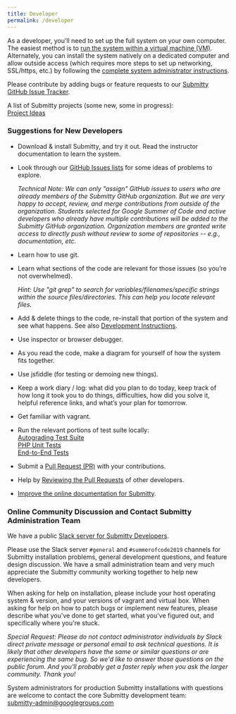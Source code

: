 ```yaml
---
title: Developer
permalink: /developer
---
```


As a developer, you'll need to set up the full system on your own
computer.  The easiest method is to 
[run the system within a virtual machine (VM)](developer/vm_install_using_vagrant).
Alternately, you can install the system natively on a dedicated
computer and allow outside access (which requires more steps to set up
networking, SSL/https, etc.) by following the
[complete system administrator instructions](/sysadmin).


Please contribute by adding bugs or feature requests to our 
[Submitty GitHub Issue Tracker](https://github.com/Submitty/Submitty/issues).


A list of Submitty projects (some new, some in progress):  
[Project Ideas](/developer/project_ideas)



### Suggestions for New Developers

* Download & install Submitty, and try it out.  Read the instructor
  documentation to learn the system.

* Look through our [GitHub Issues lists](https://github.com/Submitty/Submitty/issues) for some ideas
  of problems to explore.

  _Technical Note: We can only "assign" GitHub issues to users who are
  already members of the Submitty GitHub organization.  But we are
  very happy to accept, review, and merge contributions from outside
  of the organization.  Students selected for Google Summer of Code
  and active developers who already have multiple contributions will
  be added to the Submitty GitHub organization.  Organization members
  are granted write access to directly push without review to some of repositories --
  e.g., documentation, etc._

* Learn how to use git.

* Learn what sections of the code are relevant for those issues (so
  you’re not overwhelmed).

  _Hint: Use "git grep" to search for variables/filenames/specific
  strings within the source files/directories.  This can help you
  locate relevant files._

* Add & delete things to the code, re-install that portion of the
  system and see what happens.  See also [Development Instructions](developer/development_instructions).

* Use inspector or browser debugger.

* As you read the code, make a diagram for yourself of how the system
  fits together.

* Use jsfiddle (for testing or demoing new things).

* Keep a work diary / log: what did you plan to do today, keep track
  of how long it took you to do things, difficulties, how did you
  solve it, helpful reference links, and what’s your plan for
  tomorrow.

* Get familiar with vagrant.

* Run the relevant portions of test suite locally:  
  [Autograding Test Suite](autograding_tests)  
  [PHP Unit Tests](/developer/php_unit_tests)  
  [End-to-End Tests](/developer/end_to_end_tests)  

* Submit a [Pull Request (PR)](/developer/how_to_contribute#how-to-make-a-pull-request-to-our-submitty-github) with your contributions.

* Help by [Reviewing the Pull Requests](/developer/how_to_contribute#how-to-review-a-pull-request-pr) of other developers.

* [Improve the online documentation for Submitty](/developer/how_to_contribute#how-to-edit-submittyorg).



### Online Community Discussion and Contact Submitty Administration Team

We have a public [Slack server for Submitty Developers](https://join.slack.com/t/submitty/shared_invite/enQtMzE1NzgyMzUzNzI5LWNkNjUzYmZjOWJkNzdlM2QzNTM3MGYwNmQwMzQ3NjAwODUwYjI4MTRlZDNjZTFlMTk4ZjUzN2MxNzRjNDIwZTU).

Please use the Slack server `#general` and `#summerofcode2019` channels
for Submitty installation problems, general development questions, and
feature design discussion.  We have a small administration team and
very much appreciate the Submitty community working together to help new
developers.

When asking for help on installation, please include your host
operating system & version, and your versions of vagrant and virtual
box.  When asking for help on how to patch bugs or implement new features,
please describe what you've done to get started, what you've figured
out, and specifically where you're stuck.

_Special Request: Please do not contact administrator individuals by Slack
direct private message or personal email to ask technical questions.
It is likely that other developers have the same or similar questions
or are experiencing the same bug.  So we'd like to answer those questions
on the public forum.  And you'll probably get a faster reply when you
ask the larger community.  Thank you!_


System administrators for production Submitty installations with
questions are welcome to contact the core Submitty development team:  
[submitty-admin@googlegroups.com](mailto:submitty-admin@googlegroups.com)


